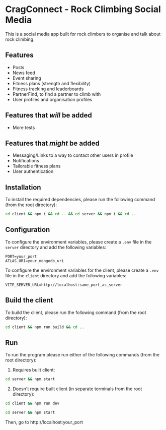 # CragConnect - Rock Climbing Social Media

This is a social media app built for rock climbers to organise and talk about rock climbing.

## Features

- Posts
- News feed
- Event sharing
- Fitness plans (strength and flexibility)
- Fitness tracking and leaderboards
- PartnerFind, to find a partner to climb with
- User profiles and organisation profiles

## Features that _will_ be added

- More tests

## Features that _might_ be added

- Messaging/Links to a way to contact other users in profile
- Notifications
- Tailorable fitness plans
- User authentication

## Installation

To install the required dependencies, please run the following command (from the root directory):

```bash
cd client && npm i && cd .. && cd server && npm i && cd ..
```

## Configuration

To configure the environment variables, please create a `.env` file in the `server` directory and add the following variables:

```env
PORT=your_port
ATLAS_URI=your_mongodb_uri
```

To configure the environment variables for the client, please create a `.env` file in the `client` directory and add the following variables:

```env
VITE_SERVER_URL=http://localhost:same_port_as_server
```

## Build the client

To build the client, please run the following command (from the root directory):

```bash
cd client && npm run build && cd ..
```

## Run

To run the program please run either of the following commands (from the root directory):

1. Requires built client:

```bash
cd server && npm start
```

2. Doesn't require built client (in separate terminals from the root directory):

```bash
cd client && npm run dev

```

```bash
cd server && npm start
```

Then, go to http://localhost:your_port
